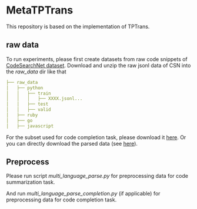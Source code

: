 # MetaTPTrans

This repository is based on the implementation of TPTrans.

## raw data
To run experiments, please first create datasets from raw code snippets of [CodeSearchNet dataset](https://github.com/github/CodeSearchNet).
Download and unzip the raw jsonl data of CSN into the _raw_data_ dir like that
```yaml
├── raw_data     
│   ├── python         
│   │   ├── train    
│   │   │   ├── XXXX.jsonl...
│   │   ├── test    
│   │   ├── valid   
│   ├── ruby          
│   ├── go        
│   ├── javascript        
```
For the subset used for code completion task, please download it [here](https://drive.google.com/file/d/1HmZviSzje-STZaBH8kvt_bLEFPorEcFr/view?usp=sharing). Or you can directly download the parsed data (see [here](./data/code_completion/README.MD)).

## Preprocess
Please run script *multi_language_parse.py* for preprocessing data for code summarization task.

And run *multi_language_parse_completion.py* (if applicable) for preprocessing data for code completion task.